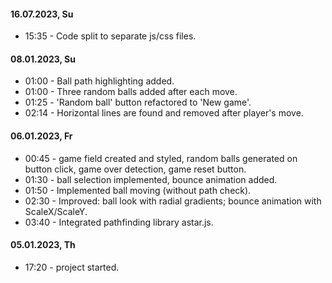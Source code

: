 #### 16.07.2023, Su

- 15:35 - Code split to separate js/css files.

#### 08.01.2023, Su

- 01:00 - Ball path highlighting added.
- 01:00 - Three random balls added after each move.
- 01:25 - 'Random ball' button refactored to 'New game'.
- 02:14 - Horizontal lines are found and removed after player's move.

#### 06.01.2023, Fr

- 00:45 - game field created and styled, random balls generated on button click, game over detection, game reset button.
- 01:30 - ball selection implemented, bounce animation added.
- 01:50 - Implemented ball moving (without path check).
- 02:30 - Improved: ball look with radial gradients; bounce animation with ScaleX/ScaleY.
- 03:40 - Integrated pathfinding library astar.js.

#### 05.01.2023, Th

- 17:20 - project started.
